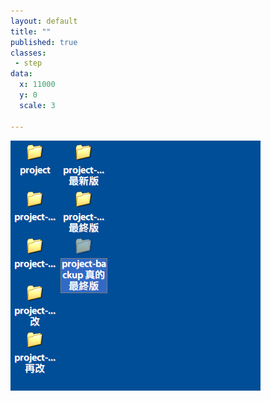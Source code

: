 ```yaml
---
layout: default
title: ""
published: true
classes:
 - step
data:
  x: 11000
  y: 0
  scale: 3

---
```


![v8](v8.png)

